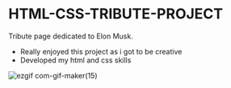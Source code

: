 # HTML-CSS-TRIBUTE-PROJECT

Tribute page dedicated to Elon Musk.

- Really enjoyed this project as i got to be creative 
- Developed my html and css skills


![ezgif com-gif-maker(15)](https://user-images.githubusercontent.com/75355071/200731166-c26487c1-d231-4d48-a761-cc5589ba9fde.gif)
